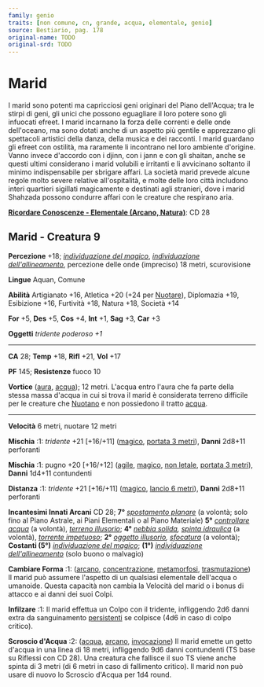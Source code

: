 ```yaml
---
family: genio
traits: [non comune, cn, grande, acqua, elementale, genio]
source: Bestiario, pag. 178
original-name: TODO
original-srd: TODO
---
```


# Marid

I marid sono potenti ma capricciosi geni originari del Piano dell'Acqua; tra le
stirpi di geni, gli unici che possono eguagliare il loro potere sono gli
infuocati efreet. I marid incarnano la forza delle correnti e delle onde
dell'oceano, ma sono dotati anche di un aspetto più gentile e apprezzano gli
spettacoli artistici della danza, della musica e dei racconti. I marid guardano
gli efreet con ostilità, ma raramente li incontrano nel loro ambiente d'origine.
Vanno invece d'accordo con i djinn, con i jann e con gli shaitan, anche se
questi ultimi considerano i marid volubili e irritanti e li avvicinano soltanto
il minimo indispensabile per sbrigare affari. La società marid prevede alcune
regole molto severe relative all'ospitalità, e molte delle loro città includono
interi quartieri sigillati magicamente e destinati agli stranieri, dove i marid
Shahzada possono condurre affari con le creature che respirano aria.

**[Ricordare Conoscenze - Elementale (Arcano, Natura)](/azioni/abilita/ricordare-conoscenze)**:
CD 28

## Marid - Creatura 9

**Percezione** +18;
_[individuazione del magico](/incantesimi/individuazione-del-magico)_,
_[individuazione dell'allineamento](/incantesimi/individuazione-dellallineamento)_,
percezione delle onde (impreciso) 18 metri, scurovisione

**Lingue** Aquan, Comune

**Abilità** Artigianato +16, Atletica +20 (+24 per [Nuotare](/azioni/nuotare)),
Diplomazia +19, Esibizione +16, Furtività +18, Natura +18, Società +14

**For** +5, **Des** +5, **Cos** +4, **Int** +1, **Sag** +3, **Car** +3

**Oggetti** _tridente poderoso +1_

---

**CA** 28; **Temp** +18, **Rifl** +21, **Vol** +17

**PF** 145; **Resistenze** fuoco 10

**Vortice** ([aura](/tratti/aura), [acqua](/tratti/acqua)); 12 metri. L'acqua
entro l'aura che fa parte della stessa massa d'acqua in cui si trova il marid è
considerata terreno difficile per le creature che [Nuotano](/azioni/nuotare) e
non possiedono il tratto [acqua](/tratti/acqua).

---

**Velocità** 6 metri, nuotare 12 metri

**Mischia** :1: _tridente_ +21 \[+16/+11] ([magico](/tratti/magico),
[portata 3 metri](/tratti/portata)), **Danni** 2d8+11 perforanti

**Mischia** :1: pugno +20 \[+16/+12] ([agile](/tratti/agile),
[magico](/tratti/magico), [non letale](/tratti/non-letale),
[portata 3 metri](/tratti/portata)), **Danni** 1d4+11 contundenti

**Distanza** :1: _tridente_ +21 \[+16/+11] ([magico](/tratti/magico),
[lancio 6 metri](/tratti/lancio)), **Danni** 2d8+11 perforanti

**Incantesimi Innati Arcani** CD 28; **7°**
_[spostamento planare](/incantesimi/spostamento-planare)_ (a volontà; solo fino
al Piano Astrale, ai Piani Elementali o al Piano Materiale) **5°**
_[controllare acqua](/incantesimi/controllare-acqua)_ (a volontà),
_[terreno illusorio](/incantesimi/terreno-illusorio)_; **4°**
_[nebbia solida](/incantesimi/nebbia-solida),
[spinta idraulica](/incantesimi/spinta-idraulica)_ (a volontà),
_[torrente impetuoso](/incantesimi/torrente-impetuoso)_; **2°**
_[oggetto illusorio](/incantesimi/oggetto-illusorio),
[sfocatura](/incantesimi/sfocatura)_ (a volontà); **Costanti (5°)**
_[individuazione del magico](/incantesimi/individuazione-del-magico)_; **(1°)**
_[individuazione dell'allineamento](/incantesimi/individuazione-dellallineamento)_
(solo buono o malvagio)

**Cambiare Forma** :1: ([arcano](/tratti/arcano),
[concentrazione](/tratti/concentrazione), [metamorfosi](/tratti/metamorfosi),
[trasmutazione](/tratti/trasmutazione)) Il marid può assumere l'aspetto di un
qualsiasi elementale dell'acqua o umanoide. Questa capacità non cambia la
Velocità del marid o i bonus di attacco e ai danni dei suoi Colpi.

**Infilzare** :1: Il marid effettua un Colpo con il tridente, infliggendo 2d6
danni extra da sanguinamento [persistenti](/condizioni/danno-persistente) se
colpisce (4d6 in caso di colpo critico).

**Scroscio d'Acqua** :2: ([acqua](/tratti/acqua), [arcano](/tratti/arcano),
[invocazione](/tratti/invocazione)) Il marid emette un getto d'acqua in una
linea di 18 metri, infliggendo 9d6 danni contundenti (TS base su Riflessi con CD
28). Una creatura che fallisce il suo TS viene anche spinta di 3 metri (di 6
metri in caso di fallimento critico). Il marid non può usare di nuovo lo
Scroscio d'Acqua per 1d4 round.
